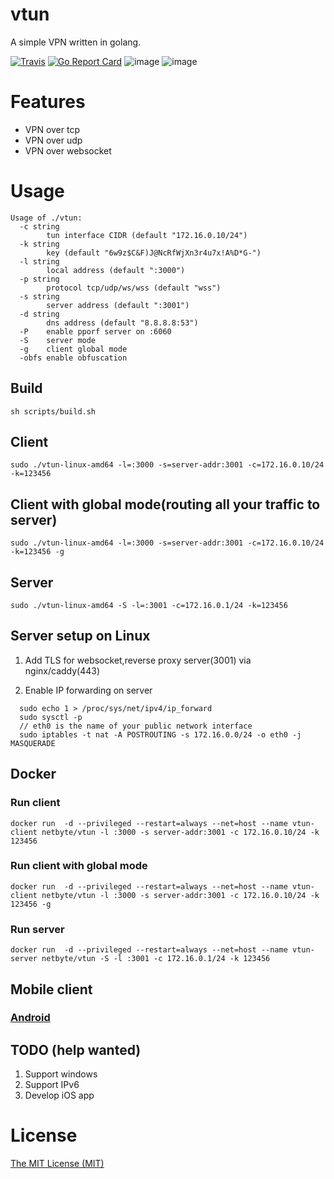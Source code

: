 # vtun

A simple VPN written in golang.

[![Travis](https://travis-ci.com/net-byte/vtun.svg?branch=master)](https://github.com/net-byte/vtun)
[![Go Report Card](https://goreportcard.com/badge/github.com/net-byte/vtun)](https://goreportcard.com/report/github.com/net-byte/vtun)
![image](https://img.shields.io/badge/License-MIT-orange)
![image](https://img.shields.io/badge/License-Anti--996-red)

# Features
* VPN over tcp
* VPN over udp
* VPN over websocket

# Usage

```
Usage of ./vtun:
  -c string
        tun interface CIDR (default "172.16.0.10/24")
  -k string
        key (default "6w9z$C&F)J@NcRfWjXn3r4u7x!A%D*G-")
  -l string
        local address (default ":3000")
  -p string
        protocol tcp/udp/ws/wss (default "wss")
  -s string
        server address (default ":3001")
  -d string
        dns address (default "8.8.8.8:53")
  -P    enable pporf server on :6060
  -S    server mode
  -g    client global mode
  -obfs enable obfuscation

```

## Build

```
sh scripts/build.sh
```

## Client

```
sudo ./vtun-linux-amd64 -l=:3000 -s=server-addr:3001 -c=172.16.0.10/24 -k=123456

```

## Client with global mode(routing all your traffic to server)

```
sudo ./vtun-linux-amd64 -l=:3000 -s=server-addr:3001 -c=172.16.0.10/24 -k=123456 -g

```

## Server

```
sudo ./vtun-linux-amd64 -S -l=:3001 -c=172.16.0.1/24 -k=123456

```

## Server setup on Linux

1. Add TLS for websocket,reverse proxy server(3001) via nginx/caddy(443)

2. Enable IP forwarding on server

```
  sudo echo 1 > /proc/sys/net/ipv4/ip_forward
  sudo sysctl -p
  // eth0 is the name of your public network interface
  sudo iptables -t nat -A POSTROUTING -s 172.16.0.0/24 -o eth0 -j MASQUERADE
```

## Docker

### Run client
```
docker run  -d --privileged --restart=always --net=host --name vtun-client netbyte/vtun -l :3000 -s server-addr:3001 -c 172.16.0.10/24 -k 123456
```

### Run client with global mode
```
docker run  -d --privileged --restart=always --net=host --name vtun-client netbyte/vtun -l :3000 -s server-addr:3001 -c 172.16.0.10/24 -k 123456 -g
```

### Run server
```
docker run  -d --privileged --restart=always --net=host --name vtun-server netbyte/vtun -S -l :3001 -c 172.16.0.1/24 -k 123456
```

## Mobile client

### [Android](https://github.com/net-byte/vTunnel)

## TODO (help wanted)
1. Support windows
2. Support IPv6
3. Develop iOS app

# License
[The MIT License (MIT)](https://raw.githubusercontent.com/net-byte/vtun/master/LICENSE)
